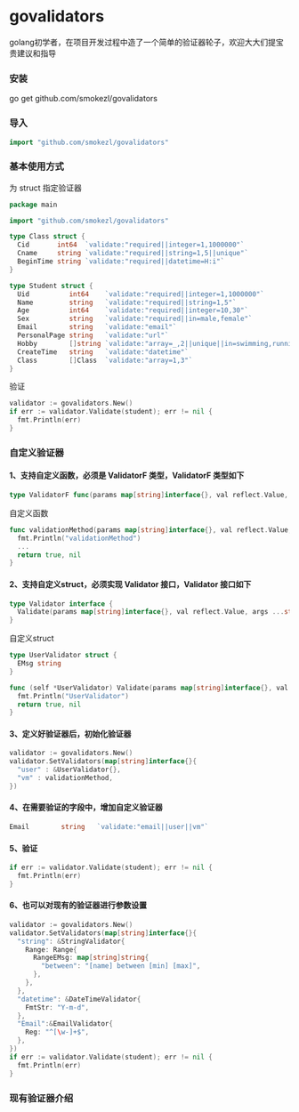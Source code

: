 govalidators
===========
golang初学者，在项目开发过程中造了一个简单的验证器轮子，欢迎大大们提宝贵建议和指导

### 安装
  go get github.com/smokezl/govalidators

### 导入
```go
import "github.com/smokezl/govalidators"
```

### 基本使用方式
为 struct 指定验证器
```go
package main

import "github.com/smokezl/govalidators"

type Class struct {
  Cid       int64  `validate:"required||integer=1,1000000"`
  Cname     string `validate:"required||string=1,5||unique"`
  BeginTime string `validate:"required||datetime=H:i"`
}

type Student struct {
  Uid          int64    `validate:"required||integer=1,1000000"`
  Name         string   `validate:"required||string=1,5"`
  Age          int64    `validate:"required||integer=10,30"`
  Sex          string   `validate:"required||in=male,female"`
  Email        string   `validate:"email"`
  PersonalPage string   `validate:"url"`
  Hobby        []string `validate:"array=_,2||unique||in=swimming,running,drawing"`
  CreateTime   string   `validate:"datetime"`
  Class        []Class  `validate:"array=1,3"`
}
```
验证
```go
validator := govalidators.New()
if err := validator.Validate(student); err != nil {
  fmt.Println(err)
}
```

### 自定义验证器

#### 1、支持自定义函数，必须是 ValidatorF 类型，ValidatorF 类型如下
```go
type ValidatorF func(params map[string]interface{}, val reflect.Value, args ...string) (bool, error)
```
自定义函数
```go
func validationMethod(params map[string]interface{}, val reflect.Value, args ...string) (bool, error){
  fmt.Println("validationMethod")
  ...
  return true, nil
}
```
#### 2、支持自定义struct，必须实现 Validator 接口，Validator 接口如下
```go
type Validator interface {
  Validate(params map[string]interface{}, val reflect.Value, args ...string) (bool, error)
}
```
自定义struct
```go
type UserValidator struct {
  EMsg string
}

func (self *UserValidator) Validate(params map[string]interface{}, val reflect.Value, args ...string) (bool, error) {
  fmt.Println("UserValidator")
  return true, nil
}
```
#### 3、定义好验证器后，初始化验证器
```go
validator := govalidators.New()
validator.SetValidators(map[string]interface{}{
  "user" : &UserValidator{},
  "vm" : validationMethod,
})
```
#### 4、在需要验证的字段中，增加自定义验证器
```go
Email        string   `validate:"email||user||vm"`
```
#### 5、验证
```go
if err := validator.Validate(student); err != nil {
  fmt.Println(err)
}
```
#### 6、也可以对现有的验证器进行参数设置
```go
validator := govalidators.New()
validator.SetValidators(map[string]interface{}{
  "string": &StringValidator{
    Range: Range{
      RangeEMsg: map[string]string{
        "between": "[name] between [min] [max]",
      },
    },
  },
  "datetime": &DateTimeValidator{
    FmtStr: "Y-m-d",
  },
  "Email":&EmailValidator{
    Reg: "^[\w-]+$",
  },
})
if err := validator.Validate(student); err != nil {
  fmt.Println(err)
}
```
### 现有验证器介绍














